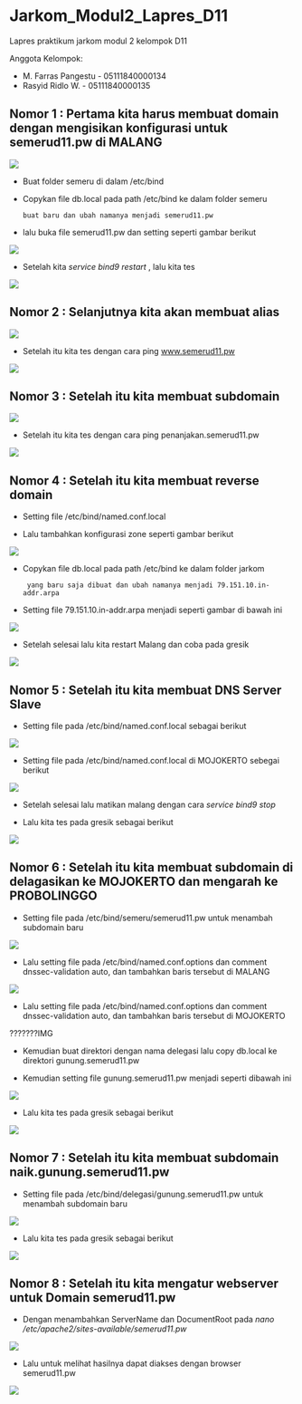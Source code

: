 # Jarkom_Modul2_Lapres_D11
Lapres praktikum jarkom modul 2 kelompok D11

Anggota Kelompok:
- M. Farras Pangestu - 05111840000134
- Rasyid Ridlo W. - 05111840000135

## Nomor 1 : Pertama kita harus membuat domain dengan mengisikan konfigurasi untuk semerud11.pw di MALANG 
  
   <img src="https://github.com/RsydRidloo/Jarkom_Modul2_Lapres_D11/blob/main/Foto/1a.PNG" >
   
   - Buat folder semeru di dalam /etc/bind
   - Copykan file db.local pada path /etc/bind ke dalam folder semeru

         buat baru dan ubah namanya menjadi semerud11.pw

   - lalu buka file semerud11.pw dan setting seperti gambar berikut
   <img src="https://github.com/RsydRidloo/Jarkom_Modul2_Lapres_D11/blob/main/Foto/2a.PNG" >
   
   - Setelah kita *service bind9 restart* , lalu kita tes
   <img src="https://github.com/RsydRidloo/Jarkom_Modul2_Lapres_D11/blob/main/Foto/1c.PNG" >
  
## Nomor 2 :  Selanjutnya kita akan membuat alias

  <img src="https://github.com/RsydRidloo/Jarkom_Modul2_Lapres_D11/blob/main/Foto/2a.PNG" >
  
  - Setelah itu kita tes dengan cara ping www.semerud11.pw
  <img src="https://github.com/RsydRidloo/Jarkom_Modul2_Lapres_D11/blob/main/Foto/2b.PNG">
  
## Nomor 3 : Setelah itu kita membuat subdomain

  <img src="https://github.com/RsydRidloo/Jarkom_Modul2_Lapres_D11/blob/main/Foto/3a.PNG">
  
  - Setelah itu kita tes dengan cara ping penanjakan.semerud11.pw
  <img src="https://github.com/RsydRidloo/Jarkom_Modul2_Lapres_D11/blob/main/Foto/3b.PNG" >
  
## Nomor 4 : Setelah itu kita membuat reverse domain

  - Setting file /etc/bind/named.conf.local
  
  - Lalu tambahkan konfigurasi zone seperti gambar berikut
  
  <img src="https://github.com/RsydRidloo/Jarkom_Modul2_Lapres_D11/blob/main/Foto/4a.PNG" >
  
  - Copykan file db.local pada path /etc/bind ke dalam folder jarkom
  

         yang baru saja dibuat dan ubah namanya menjadi 79.151.10.in-addr.arpa

   - Setting file 79.151.10.in-addr.arpa menjadi seperti gambar di bawah ini
   
   <img src="https://github.com/RsydRidloo/Jarkom_Modul2_Lapres_D11/blob/main/Foto/4b.PNG" >
   
   - Setelah selesai lalu kita restart Malang dan coba pada gresik 
   
   <img src="https://github.com/RsydRidloo/Jarkom_Modul2_Lapres_D11/blob/main/Foto/4c.PNG" >
   
## Nomor 5 : Setelah itu kita membuat DNS Server Slave

   - Setting file pada /etc/bind/named.conf.local sebagai berikut
   
   <img src="https://github.com/RsydRidloo/Jarkom_Modul2_Lapres_D11/blob/main/Foto/5a.PNG" >
   
   - Setting file pada /etc/bind/named.conf.local di MOJOKERTO sebegai berikut
   
   <img src="https://github.com/RsydRidloo/Jarkom_Modul2_Lapres_D11/blob/main/Foto/5b.PNG" >
   
   - Setelah selesai lalu matikan malang dengan cara *service bind9 stop*
   
   - Lalu kita tes pada gresik sebagai berikut
   
   <img src="https://github.com/RsydRidloo/Jarkom_Modul2_Lapres_D11/blob/main/Foto/5c.PNG" >

## Nomor 6 : Setelah itu kita membuat subdomain di delagasikan ke MOJOKERTO dan mengarah ke PROBOLINGGO

  - Setting file pada /etc/bind/semeru/semerud11.pw untuk menambah subdomain baru
  
  <img src="https://github.com/RsydRidloo/Jarkom_Modul2_Lapres_D11/blob/main/Foto/6a.PNG" >
  
  - Lalu setting file pada /etc/bind/named.conf.options dan comment dnssec-validation auto, dan tambahkan baris tersebut di MALANG
  
  <img src="https://github.com/RsydRidloo/Jarkom_Modul2_Lapres_D11/blob/main/Foto/6b.PNG" >
  
  - Lalu setting file pada /etc/bind/named.conf.options dan comment dnssec-validation auto, dan tambahkan baris tersebut di MOJOKERTO
  
  ???????IMG
  
  - Kemudian buat direktori dengan nama delegasi lalu copy db.local ke direktori gunung.semerud11.pw

  - Kemudian setting file gunung.semerud11.pw menjadi seperti dibawah ini
  
  <img src="https://github.com/RsydRidloo/Jarkom_Modul2_Lapres_D11/blob/main/Foto/6d.PNG" >
  
  - Lalu kita tes pada gresik sebagai berikut
  
  <img src="https://github.com/RsydRidloo/Jarkom_Modul2_Lapres_D11/blob/main/Foto/6e.PNG" >
  
## Nomor 7 : Setelah itu kita membuat subdomain naik.gunung.semerud11.pw

  - Setting file pada /etc/bind/delegasi/gunung.semerud11.pw untuk menambah subdomain baru
  
  <img src="https://github.com/RsydRidloo/Jarkom_Modul2_Lapres_D11/blob/main/Foto/7a.PNG" >

  - Lalu kita tes pada gresik sebagai berikut
  
  <img src="https://github.com/RsydRidloo/Jarkom_Modul2_Lapres_D11/blob/main/Foto/7b.PNG" >
  
## Nomor 8 : Setelah itu kita mengatur webserver untuk Domain semerud11.pw
  
  - Dengan menambahkan ServerName dan DocumentRoot pada *nano /etc/apache2/sites-available/semerud11.pw*
  
  <img src="https://github.com/RsydRidloo/Jarkom_Modul2_Lapres_D11/blob/main/Foto/8a.PNG" >
  
  - Lalu untuk melihat hasilnya dapat diakses dengan browser semerud11.pw
  
  <img src="https://github.com/RsydRidloo/Jarkom_Modul2_Lapres_D11/blob/main/Foto/8b.PNG" >


  
   
   
   

   
   
   
   
